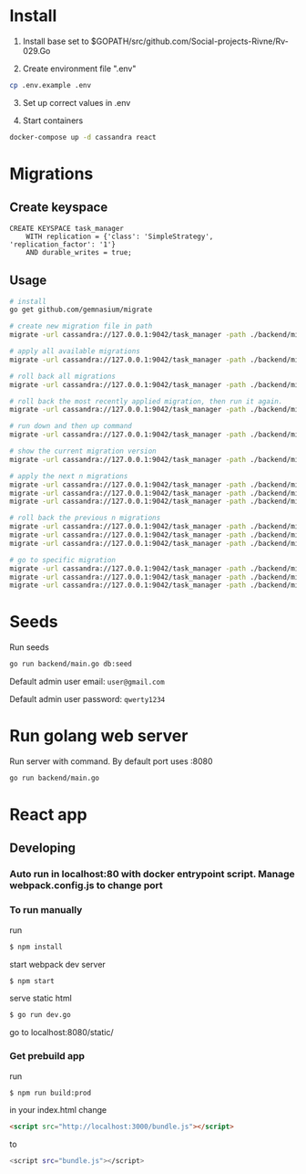 # Install
1. Install base set to $GOPATH/src/github.com/Social-projects-Rivne/Rv-029.Go

2. Create environment file ".env"
```sh
cp .env.example .env
```
3. Set up correct values in .env

4. Start containers
```sh
docker-compose up -d cassandra react
```

# Migrations

## Create keyspace

```cqlsh
CREATE KEYSPACE task_manager 
    WITH replication = {'class': 'SimpleStrategy', 'replication_factor': '1'} 
    AND durable_writes = true;
```

## Usage

```bash
# install
go get github.com/gemnasium/migrate

# create new migration file in path
migrate -url cassandra://127.0.0.1:9042/task_manager -path ./backend/migrations create migration_file_name

# apply all available migrations
migrate -url cassandra://127.0.0.1:9042/task_manager -path ./backend/migrations up

# roll back all migrations
migrate -url cassandra://127.0.0.1:9042/task_manager -path ./backend/migrations down

# roll back the most recently applied migration, then run it again.
migrate -url cassandra://127.0.0.1:9042/task_manager -path ./backend/migrations redo

# run down and then up command
migrate -url cassandra://127.0.0.1:9042/task_manager -path ./backend/migrations reset

# show the current migration version
migrate -url cassandra://127.0.0.1:9042/task_manager -path ./backend/migrations version

# apply the next n migrations
migrate -url cassandra://127.0.0.1:9042/task_manager -path ./backend/migrations migrate +1
migrate -url cassandra://127.0.0.1:9042/task_manager -path ./backend/migrations migrate +2
migrate -url cassandra://127.0.0.1:9042/task_manager -path ./backend/migrations migrate +n

# roll back the previous n migrations
migrate -url cassandra://127.0.0.1:9042/task_manager -path ./backend/migrations migrate -1
migrate -url cassandra://127.0.0.1:9042/task_manager -path ./backend/migrations migrate -2
migrate -url cassandra://127.0.0.1:9042/task_manager -path ./backend/migrations migrate -n

# go to specific migration
migrate -url cassandra://127.0.0.1:9042/task_manager -path ./backend/migrations goto 1
migrate -url cassandra://127.0.0.1:9042/task_manager -path ./backend/migrations goto 10
migrate -url cassandra://127.0.0.1:9042/task_manager -path ./backend/migrations goto v
```

# Seeds

Run seeds
```sh
go run backend/main.go db:seed
```

Default admin user email: `user@gmail.com`

Default admin user password: `qwerty1234`

# Run golang web server
Run server with command. By default port uses :8080
```sh
go run backend/main.go
```

# React app
## Developing

### Auto run in localhost:80 with docker entrypoint script. Manage webpack.config.js to change port
### To run manually 
run
```sh
$ npm install
```

start webpack dev server
```sh
$ npm start
```

serve static html
```sh
$ go run dev.go
```
go to localhost:8080/static/


### Get prebuild app

run
```sh
$ npm run build:prod
```
in your index.html change
```html
<script src="http://localhost:3000/bundle.js"></script>
```
to
```sh
<script src="bundle.js"></script>
```
